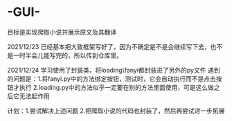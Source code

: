 # -GUI-
目标是实现爬取小说并展示原文及其翻译

2021/12/23 已经基本把大致框架写好了，因为不确定是不是会继续写下去，也不是一时半会儿能写完的，所以传到仓库里。

2021/12/24 学习使用了封装类，将loading\fanyi都封装进了另外的py文件
遇到的问题是：1.将fanyi.py中的方法绑定按钮，测试时，它会自动执行而不是点击按钮才执行
            2.loading.py中的方法似乎一定要在别的方法里面使用，可是这么做之后它无法起作用

计划：1.尝试解决上述问题
     2.把爬取小说的代码也封装了，然后再尝试进一步拓展
